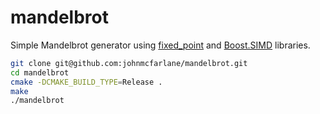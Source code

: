 # mandelbrot
Simple Mandelbrot generator using 
[fixed_point](https://github.com/johnmcfarlane/fixed_point) and
[Boost.SIMD](https://github.com/numscale/boost.simd/) libraries.

```sh
git clone git@github.com:johnmcfarlane/mandelbrot.git
cd mandelbrot
cmake -DCMAKE_BUILD_TYPE=Release .
make
./mandelbrot
```